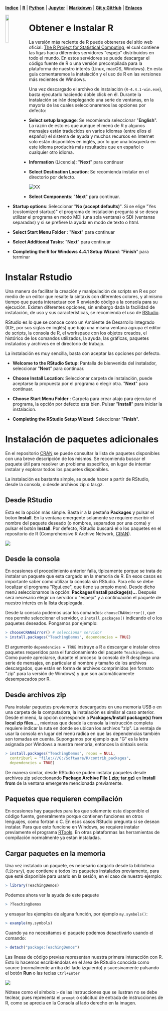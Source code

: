 <p align="left">
<strong><a href="../Indice.md">Indice</a></strong>
|
<strong><a href="../Intro-a-R/R.md">R</a></strong>
|
<strong><a href="../Intro-a-Python/Python.md">Python</a></strong>
|
<strong><a href="../Intro-a-Jupyter/Jupyter.md">Jupyter</a></strong>
|
<strong><a href="../Intro-a-Markdown/Markdown.md">Markdown</a></strong>
|
<strong><a href="../Intro-a-github/Github.md">Git y GitHub</a></strong>
|
<strong><a href="../enlaces.md">Enlaces</a></strong>
</p>

<img     style="float: left;" src="OHWe.png" width=15% height=15%>


# Obtener e Instalar R

La versión más reciente de R puede obtenerse del sitio web oficial: [The R Project for Statistical Computing](http://www.r-project.org/), el cual contiene las ligas hacia diferentes servidores "espejo" distribuidos en todo el mundo. En estos servidores se puede descargar el código fuente de R o una versión precompilada para la plataforma de nuestro interés (Linux, macOS, Windows). En esta guía comentaremos la instalación y el uso de R en las versiones más recientes de  Windows.

Una vez descargado el archivo de instalación (`R-4.4.1-win.exe`), basta ejecutarlo haciendo doble click en él. Durante la instalación se irán desplegando una serie de ventanas, en la mayoría de las cuales seleccionaremos las opciones por defecto: 

* **Select setup language**: Se recomienda seleccionar "**English**". La razón de esto es que aunque el menú de R y algunos mensajes están traducidos en varios idiomas (entre ellos el español) el sistema de ayuda y muchos recursos en Internet solo están disponibles en inglés, por lo que una búsqueda en este idioma producirá más resultados que en español o cualquier otro idioma.

* **Information** (Licencia): "**Next**" para continuar

* **Select Destination Location**: Se recomienda instalar en el directorio por defecto.

![](imagenes/setup_R.png "XX")

* **Select Components**: "**Next**" para continuar.

* **Startup options**: Seleccionar "**No (accept defaults)**". Si se elige "Yes (customized
  startup)" el programa de instalación pregunta si se desea utilizar el programa en
  modo MDI (una sola ventana) o SDI (ventanas separadas) y si se prefiere la ayuda en modo de
  texto o html.

* **Select Start Menu Folder** : "**Next**" para continuar

* **Select Additional Tasks**: "**Next**" para continuar

* **Completing the R for  Windows 4.4.1 Setup Wizard**: "**Finish**" para terminar

# Instalar Rstudio 
Una manera de facilitar la creación y manipulación de scripts en R es por medio de un editor que resalte la sintaxis con diferentes colores, y al mismo tiempo que pueda interactuar con R enviando código a la consola para su ejecución. Existen diferentes opciones, sin embargo dada la facilidad de instalación, de uso y sus características, se recomienda el uso de [RStudio](https://posit.co/download/rstudio-desktop/). 

RStudio es lo que se conoce como un Ambiente de Desarrollo Integrado (IDE, por sus siglas en inglés) que bajo una misma ventana agrupa el editor de scripts, la consola de R, el workspace con los objetos creados, el histórico de los comandos utilizados, la ayuda, las gráficas, paquetes instalados y archivos en el directorio de trabajo.

La instalación es muy sencilla, basta con aceptar las opciones por defecto.

* **Welcome to the RStudio Setup**: Pantalla de bienvenida del instalador, seleccionar "**Next**" para continuar.

* **Choose Install Location**: Seleccionar carpeta de instalación, puede aceptarse la propuesta por el programa o elegir otra. "**Next**" para continuar.

* **Choose Start Menu Folder** : Carpeta para crear atajo para ejecutar el programa, la opción por defecto esta bien. Pulsar "**Install**" para iniciar la instalacion.

* **Completing the RStudio Setup Wizard**: Seleccionar "**Finish**".

# Instalación de paquetes adicionales

En el repositorio [CRAN](https://cran.r-project.org/mirrors.html) se puede consultar la lista de paquetes disponibles con una breve descripción de los mismos. Se recomienda buscar el paquete útil para resolver un problema específico, en lugar de intentar instalar y explorar todos los paquetes disponibles.

La instalación es bastante simple, se puede hacer a partir de RStudio, desde la consola, o desde archivos zip o tar.gz.

## Desde RStudio
Esta es la opción más simple. Basta ir a la pestaña **Packages** y pulsar el boton **Install**. En la ventana emergente solamente se requiere escribir el nombre del paquete deseado (o nombres, separados por una coma) y pulsar el botón **Install**. Por defecto, RStudio buscará el o los paquetes en el repositorio de R (Comprehensive R Archive Network, [CRAN](https://cran.r-project.org/mirrors.html)). 

![](imagenes/InstallPackages.png)

## Desde la consola
En ocasiones el procedimiento anterior falla, típicamente porque se trata de instalar un paquete que esta cargado en la memoria de R. En esos casos es importante saber como utilizar la consola sin RStudio. Para ello se debe localizar el programa "Rgui.exe", que tiene su propio menú. Desde dicho menú seleccionamos la opción: **Packages/Install package(s)...** Después será necesario elegir un servidor o "espejo" y a continuación el paquete de nuestro interés en la lista desplegada. 

Desde la consola podemos usar los comandos: `chooseCRANmirror()`, que nos permite seleccionar el servidor, e `install.packages()`  indicando el o los paquetes deseados. Pongamos por ejemplo:
```r
> chooseCRANmirror() # seleccionar servidor
> install.packages("TeachingDemos", dependencies = TRUE)
```
El argumento `dependencies = TRUE` instruye a R a descargar e instalar otros paquetes requeridos para el funcionamiento del paquete `TeachingDemos`. Como puede apreciarse, durante el proceso la consola de R despliega una serie de mensajes, en particular el nombre y tamaño de los archivos descargados, que están en forma de archivos comprimidos (en formato "zip" para la versión de Windows) y que son automáticamente desempacados por R.

## Desde archivos zip
Para instalar paquetes previamente descargados en una memoria USB o en una carpeta de la computadora, la instalación es similar  al caso anterior. Desde el menú, la opción corresponde a **Packages/Install package(s) from local zip files...**, mientras que desde la consola la instrucción completa requiere indicar la ruta en donde se ubican los archivos "zip". La ventaja de usar la consola en lugar del menú radica en que las dependencias también son tomadas en cuenta. Supongamos por ejemplo que "G" es la letra asignada por Windows a nuestra memoria, entonces la sintaxis sería:
```r
> install.packages("TeachingDemos", repos = NULL,
  contriburl = "file:///G:/Software/R/contrib_packages",
  dependencies = TRUE)
```
De manera similar, desde RStudio se puden instalar paquetes desde archivos zip seleccionando **Package Archive File (.zip; tar.gz)** en **Install from** de la ventana emergente mencionada previamente.

##  Paquetes que requieren compilación
En ocasiones hay paquetes para los que solamente esta disponible el código fuente, generalmente porque contienen funciones en otros lenguajes, como fortran o C. En esos casos RStudio pregunta si se desean instalar. Para que esto funcione en Windows, se requiere instalar previamente el programa [RTools](https://cran.r-project.org/bin/windows/Rtools/). En otras plataformas las herramientas de compilación normalmente ya están instaladas.

## Cargar paquetes en la memoria
Una vez instalado un paquete, es necesario cargarlo desde la biblioteca (`library`), que contiene a todos los paquetes instalados previamente, para que esté disponible para usarlo en la sesión, en el caso de nuestro ejemplo:
```r
> library(TeachingDemos)
```
Podemos ahora ver la ayuda de este paquete
```r
> ?TeachingDemos
```
y ensayar los ejemplos de alguna función, por ejemplo `my.symbols()`:
```r
> example(my.symbols)
```
Cuando ya no necesitamos el paquete podemos desactivarlo usando el comando:
```r
> detach("package:TeachingDemos")
```
Las líneas de código previas representan nuestra primera interacción con R. Esto lo hacemos escribiéndolas en el área de RStudio conocida como source (normalmente arriba del lado izquierdo) y sucesivamente pulsando el botón **Run** o las teclas `Ctrl+Enter`


![](imagenes/Rstudio.png)

Nótese como el símbolo `>` de las instrucciones que se ilustran no se debe teclear, pues representa el `prompt` o solicitud de entrada de instrucciones de R, como se aprecia en la Consola al lado derecho en la imagen.


